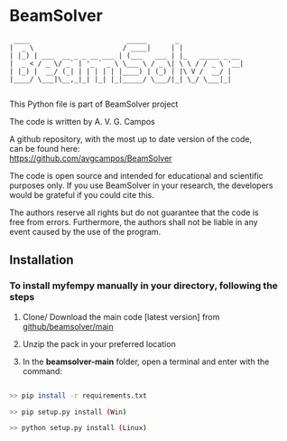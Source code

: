 # BeamSolver

```
 ____                        _____       _                
|  _ \                      / ____|     | |               
| |_) | ___  __ _ _ __ ___ | (___   ___ | |_   _____ _ __ 
|  _ < / _ \/ _` | '_ ` _ \ \___ \ / _ \| \ \ / / _ \ '__|
| |_) |  __/ (_| | | | | | |____) | (_) | |\ V /  __/ |   
|____/ \___|\__,_|_| |_| |_|_____/ \___/|_| \_/ \___|_|   
                                                                                    
```

This Python file is part of BeamSolver project                             
                                                                  
The code is written by A. V. G. Campos                                  
                                                                        
A github repository, with the most up to date version of the code,      
can be found here:                                                      
https://github.com/avgcampos/BeamSolver                                
                                                                        
The code is open source and intended for educational and scientific     
purposes only. If you use BeamSolver in your research, the developers      
would be grateful if you could cite this.                               
                                                                          
The authors reserve all rights but do not guarantee that the code is    
free from errors. Furthermore, the authors shall not be liable in any   
event caused by the use of the program.                                



## Installation

### To install myfempy manually in your directory, following the steps

1. Clone/ Download the main code [latest version] from [github/beamsolver/main](https://github.com/avgcampos/BeamSolver/releases)

2. Unzip the pack in your preferred location

3. In the **beamsolver-main** folder, open a terminal and enter with the command:

```bash

>> pip install -r requirements.txt

>> pip setup.py install (Win)

>> python setup.py install (Linux)

```
